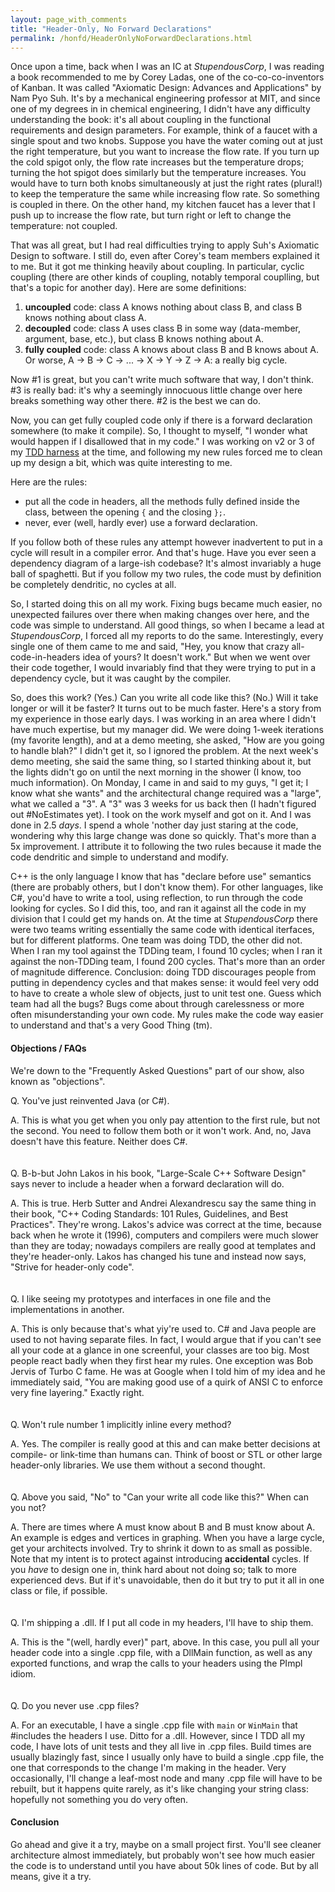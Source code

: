 ```yaml
---
layout: page_with_comments
title: "Header-Only, No Forward Declarations"
permalink: /honfd/HeaderOnlyNoForwardDeclarations.html
---
```


Once upon a time, back when I was an IC at *StupendousCorp*, I was reading a book recommended to me by Corey Ladas, one of the co-co-co-inventors of Kanban.
It was called "Axiomatic Design: Advances and Applications" by Nam Pyo Suh. It's by a mechanical engineering professor at MIT, and since one of my degrees in in chemical engineering,
I didn't have any difficulty understanding the book:  it's all about coupling in the functional requirements and design parameters. For example, think of a faucet with a single spout and two knobs.
Suppose you have the water coming out at just the right temperature, but you want to increase the flow rate. If you turn up the cold spigot only, the flow rate increases but the temperature drops; turning the hot spigot does similarly but the temperature increases.
You would have to turn both knobs simultaneously at just the right rates (plural!) to keep the temperature the same while increasing flow rate. So something is coupled in there. On the other hand, my kitchen faucet has a lever that I push up to increase the flow rate,
but turn right or left to change the temperature:  not coupled.

That was all great, but I had real difficulties trying to apply Suh's Axiomatic Design to software. I still do, even after Corey's team members explained it to me. But it got me thinking heavily about coupling.
In particular, cyclic coupling (there are other kinds of coupling, notably temporal couplling, but that's a topic for another day). Here are some definitions:
1. **uncoupled** code:  class A knows nothing about class B, and class B knows nothing about class A.
2. **decoupled** code:  class A uses class B in some way (data-member, argument, base, etc.), but class B knows nothing about A.
3. **fully coupled** code:  class A knows about class B and B knows about A.  Or worse, A -> B -> C -> ... -> X -> Y -> Z -> A:  a really big cycle.

Now #1 is great, but you can't write much software that way, I don't think. #3 is really bad:  it's why a seemingly innocuous little change over here breaks something way other there. #2 is the best we can do.

Now, you can get fully coupled code only if there is a forward declaration somewhere (to make it compile). So, I thought to myself, "I wonder what would happen if I disallowed that in my code." 
I was working on v2 or 3 of my [TDD harness](https://github.com/MiddleRaster/tdd4cpp) at the time, and following my new rules forced me to clean up my design a bit, which was quite interesting to me.

Here are the rules:
 - put all the code in headers, all the methods fully defined inside the class, between the opening ```{``` and the closing ```};```.
 - never, ever (well, hardly ever) use a forward declaration.

If you follow both of these rules any attempt however inadvertent to put in a cycle will result in a compiler error. And that's huge. Have you ever seen a dependency diagram of a large-ish codebase?  It's almost invariably a huge ball of spaghetti.
But if you follow my two rules, the code must by definition be completely dendritic, no cycles at all.

So, I started doing this on all my work. Fixing bugs became much easier, no unexpected failures over there when making changes over here, and the code was simple to understand. All good things, so when I became a lead at *StupendousCorp*, I forced all my reports
to do the same. Interestingly, every single one of them came to me and said, "Hey, you know that crazy all-code-in-headers idea of yours? It doesn't work." But when we went over their code together, I would invariably find that they were trying to put in a dependency
cycle, but it was caught by the compiler.

So, does this work? (Yes.) Can you write all code like this? (No.) Will it take longer or will it be faster? It turns out to be much faster. Here's a story from my experience in those early days. I was working in an area where I didn't have much expertise,
but my manager did. We were doing 1-week iterations (my favorite length), and at a demo meeting, she asked, "How are you going to handle blah?" I didn't get it, so I ignored the problem. At the next week's demo meeting, she said the same thing, so I started
thinking about it, but the lights didn't go on until the next morning in the shower (I know, too much information). On Monday, I came in and said to my guys, "I get it; I know what she wants" and the architectural change required was a "large", what we called a "3".
A "3" was 3 weeks for us back then (I hadn't figured out #NoEstimates yet). I took on the work myself and got on it. And I was done in 2.5 *days*. I spend a whole 'nother day just staring at the code, wondering why this large change was done so quickly.
That's more than a 5x improvement. I attribute it to following the two rules because it made the code dendritic and simple to understand and modify.

C++ is the only language I know that has "declare before use" semantics (there are probably others, but I don't know them). For other languages, like C#, you'd have to write a tool, using reflection, to run through the code looking for cycles. So I did this, too,
and ran it against all the code in my division that I could get my hands on.  At the time at *StupendousCorp* there were two teams writing essentially the same code with identical iterfaces, but for different platforms. One team was doing TDD, the other did not.
When I ran my tool against the TDDing team, I found 10 cycles; when I ran it against the non-TDDing team, I found 200 cycles. That's more than an order of magnitude difference. Conclusion: doing TDD discourages people from putting in dependency cycles
and that makes sense: it would feel very odd to have to create a whole slew of objects, just to unit test one. Guess which team had all the bugs? Bugs come about through carelessness or more often misunderstanding your own code.
My rules make the code way easier to understand and that's a very Good Thing (tm).

#### Objections / FAQs

We're down to the "Frequently Asked Questions" part of our show, also known as "objections".

Q. You've just reinvented Java (or C#).

A. This is what you get when you only pay attention to the first rule, but not the second. You need to follow them both or it won't work. And, no, Java doesn't have this feature. Neither does C#.
<br><br><br>
Q. B-b-but John Lakos in his book, "Large-Scale C++ Software Design" says never to include a header when a forward declaration will do.

A. This is true. Herb Sutter and Andrei Alexandrescu say the same thing in their book, "C++ Coding Standards: 101 Rules, Guidelines, and Best Practices". They're wrong. Lakos's advice was correct at the time, because back when he wrote it (1996), computers and
compilers were much slower than they are today; nowadays compilers are really good at templates  and they're header-only. Lakos has changed his tune and instead now says, "Strive for header-only code".
<br><br><br>
Q. I like seeing my prototypes and interfaces in one file and the implementations in another.

A. This is only because that's what yiy're used to. C# and Java people are used to not having separate files.
In fact, I would argue that if you can't see all your code at a glance in one screenful, your classes are too big.
Most people react badly when they first hear my rules. One exception was Bob Jervis of Turbo C fame. He was at Google
when I told him of my idea and he immediately said, "You are making good use of a quirk of ANSI C to enforce very
fine layering." Exactly right.
<br><br><br>
Q. Won't rule number 1 implicitly inline every method?

A. Yes. The compiler is really good at this and can make better decisions at compile- or link-time than humans can. Think of boost or STL or other large header-only libraries. We use them without a second thought.
<br><br><br>
Q. Above you said, "No" to "Can your write all code like this?" When can you not?

A. There are times where A must know about B and B must know about A. An example is edges and vertices in graphing. When you have a large cycle, get your architects involved. Try to shrink it down to as small as possible. 
Note that my intent is to protect against introducing **accidental** cycles. If you *have* to design one in, think hard about not doing so; talk to more experienced devs. But if it's unavoidable, then do it but try to put it all in one class or file, if possible.
<br><br><br>
Q. I'm shipping a .dll. If I put all code in my headers, I'll have to ship them.

A. This is the "(well, hardly ever)" part, above. In this case, you pull all your header code into a single .cpp file, with a DllMain function, as well as any exported functions, and wrap the calls to your headers using the PImpl idiom.
<br><br><br>
Q. Do you never use .cpp files?

A. For an executable, I have a single .cpp file with ```main``` or ```WinMain``` that #includes the headers I use.  Ditto for a .dll. However, since I TDD all my code, I have lots of unit tests and they all live in .cpp files. Build times are usually blazingly fast,
since I usually only have to build a single .cpp file, the one that corresponds to the change I'm making in the header. Very occasionally, I'll change a leaf-most node and many .cpp file will have to be rebuilt, but it happens quite rarely,
as it's like changing your string class:  hopefully not something you do very often.
<br>

#### Conclusion
Go ahead and give it a try, maybe on a small project first. You'll see cleaner architecture almost immediately, but probably won't see how much easier the code is to understand until you have about 50k lines of code. But by all means, give it a try.
